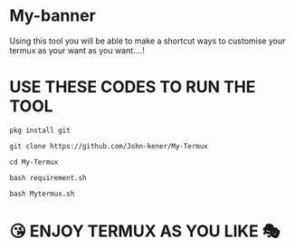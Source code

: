 # My-banner
Using this tool you will be able to make a shortcut ways to customise your termux as your want as  you want....!

# USE THESE CODES TO RUN THE TOOL

`pkg install git`

`git clone https://github.com/John-kener/My-Termux`

`cd My-Termux`

`bash requirement.sh`

`bash Mytermux.sh`


# 😘 ENJOY TERMUX AS YOU LIKE 🎭
